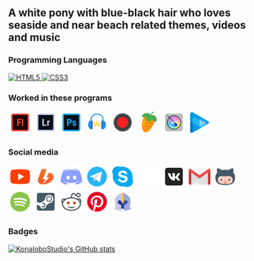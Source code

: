 ## A white pony with blue-black hair who loves seaside and near beach related themes, videos and music

### Programming Languages
<p align="left">
<a href="https://developer.mozilla.org/en-US/docs/Glossary/HTML5" target="_blank" rel="noreferrer">
<img
      src="https://raw.githubusercontent.com/danielcranney/readme-generator/main/public/icons/skills/html5-colored.svg"
      width="36"
      height="36"
      alt="HTML5" />
</a>
<a href="https://www.w3.org/TR/CSS/#css" target="_blank" rel="noreferrer">
  <img
      src="https://raw.githubusercontent.com/danielcranney/readme-generator/main/public/icons/skills/css3-colored.svg"
      width="36"
      height="36"
      alt="CSS3" />
</a>
</p>  

### Worked in these programs
<p align="left">
<img
      src="https://raw.githubusercontent.com/KonaloboStudio/KonaloboStudio/main/vectors/adobe_flash.svg"
      width="48"
      height="48"
      alt="Adobe Flash" />
<img
      src="https://raw.githubusercontent.com/KonaloboStudio/KonaloboStudio/main/vectors/adobe_lightroom.svg"
      width="48"
      height="48"
      alt="Adobe Lightroom" />
<img
      src="https://raw.githubusercontent.com/KonaloboStudio/KonaloboStudio/main/vectors/adobe_photoshop.svg"
      width="48"
      height="48"
      alt="Adobe Photoshop" />
<img
      src="https://raw.githubusercontent.com/KonaloboStudio/KonaloboStudio/main/vectors/audacity.svg"
      width="48"
      height="48"
      alt="Audacity" />
<img
      src="https://raw.githubusercontent.com/KonaloboStudio/KonaloboStudio/main/vectors/bandicam.svg"
      width="48"
      height="48"
      alt="Bandicam" />
<img
      src="https://raw.githubusercontent.com/KonaloboStudio/KonaloboStudio/main/vectors/fl_studio.svg"
      width="48"
      height="48"
      alt="FL Studio" />
<img
      src="https://raw.githubusercontent.com/KonaloboStudio/KonaloboStudio/main/vectors/krita_squared.svg"
      width="48"
      height="48"
      alt="Krita" />
<img
      src="https://raw.githubusercontent.com/KonaloboStudio/KonaloboStudio/main/vectors/vegas.svg"
      width="48"
      height="48"
      alt="Sony Vegas" />
</p>

### Social media
  <p class="br_soc_links" p align="left">
    <a
      class="br_soc_link"
      href="https://www.youtube.com/channel/UCvh1w3INwuRsMKpdrJsccoA/about"
      target="_blank"
      ><img
        src="https://raw.githubusercontent.com/KonaloboStudio/KonaloboStudio/main/vectors/youtube.svg"
        width="48"
        height="48"
        title="YouTube"
    /></a>
    <a
      class="br_soc_link"
      href="https://boosty.to/konalobostudio"
      target="_blank"
      ><img
        src="https://raw.githubusercontent.com/KonaloboStudio/KonaloboStudio/main/vectors/boosty.svg"
        width="48"
        height="48"
        title="Boosty"
    /></a>
    <a
      class="br_soc_link"
      href="https://discord.com/users/483248688668344321"
      target="_blank"
      ><img
        src="https://raw.githubusercontent.com/KonaloboStudio/KonaloboStudio/main/vectors/discord.svg"
        width="48"
        height="48"
        title="Discord"
    /></a>
    <a class="br_soc_link" href="https://t.me/konalobogram" target="_blank"
      ><img
        src="https://raw.githubusercontent.com/KonaloboStudio/KonaloboStudio/main/vectors/telegram_app.svg"
        width="48"
        height="48"
        title="Telegram Channel"
    /></a>
    <a
      class="br_soc_link"
      href="https://join.skype.com/invite/zOWAvBNqeiGl"
      target="_blank"
      ><img
        src="https://raw.githubusercontent.com/KonaloboStudio/KonaloboStudio/main/vectors/skype.svg"
        width="48"
        height="48"
        title="Skype"
    /></a>
    <a
      class="br_soc_link"
      href="https://matrix.to/#/@konalobostudio:matrix.org"
      target="_blank"
      ><img
        src="https://raw.githubusercontent.com/KonaloboStudio/KonaloboStudio/main/vectors/matrix.svg"
        width="48"
        height="48"
        title="Matrix"
    /></a>
    <a class="br_soc_link" href="https://ovk.to/konalobostudio" target="_blank"
      ><img
        src="https://raw.githubusercontent.com/KonaloboStudio/KonaloboStudio/main/vectors/ovk.svg"
        width="48"
        height="48"
        title="OpenVK"
    /></a>
    <a class="br_soc_link" href="mailto:thesonicrus1@gmail.com" target="_blank"
      ><img
        src="https://raw.githubusercontent.com/KonaloboStudio/KonaloboStudio/main/vectors/gmail_logo.svg"
        width="48"
        height="48"
        title="Public Gmail"
    /></a>
    <a
      class="br_soc_link"
      href="https://github.com/KonaloboStudio"
      target="_blank"
      ><img
        src="https://raw.githubusercontent.com/KonaloboStudio/KonaloboStudio/main/vectors/octocat.svg"
        width="48"
        height="48"
        title="Github"
    /></a>
    <a
      class="br_soc_link"
      href="https://open.spotify.com/user/31gpvoz3v2lu2gnvf4pvdgfohxci?si=6dbfdad55433481f"
      target="_blank"
      ><img
        src="https://raw.githubusercontent.com/KonaloboStudio/KonaloboStudio/main/vectors/spotify.svg"
        width="48"
        height="48"
        title="Spotify"
    /></a>
    <a
      class="br_soc_link"
      href="https://steamcommunity.com/id/catmanteam"
      target="_blank"
      ><img
        src="https://raw.githubusercontent.com/KonaloboStudio/KonaloboStudio/main/vectors/steam.svg"
        width="48"
        height="48"
        title="Steam"
    /></a>
    <a
      class="br_soc_link"
      href="https://www.reddit.com/user/BrianN_YT/"
      target="_blank"
      ><img
        src="https://raw.githubusercontent.com/KonaloboStudio/KonaloboStudio/main/vectors/reddit.svg"
        width="48"
        height="48"
        title="Reddit"
    /></a>
    <a
      class="br_soc_link"
      href="https://pinterest.com/BNR_SonicProject/"
      target="_blank"
      ><img
        src="https://raw.githubusercontent.com/KonaloboStudio/KonaloboStudio/main/vectors/pinterest.svg"
        width="48"
        height="48"
        title="Pinterest"
    /></a>
    <a
      class="br_soc_link"
      href="https://spartaremix.fandom.com/wiki/KonaloboStudio"
      target="_blank"
      ><img
        src="https://raw.githubusercontent.com/KonaloboStudio/KonaloboStudio/main/vectors/spartan_helmet.svg"
        width="48"
        height="48"
        title="Sparta Remix Wiki"
    /></a>
  </p>


### Badges

<a href="http://www.github.com/KonaloboStudio">
<img
    src="https://github-readme-stats.vercel.app/api?username=KonaloboStudio&show_icons=true&hide=prs,&count_private=true&title_color=3382ed&text_color=3382ed&icon_color=3382ed&bg_color=171717&hide_border=true&show_icons=true"
    alt="KonaloboStudio's GitHub stats" />
</a>
